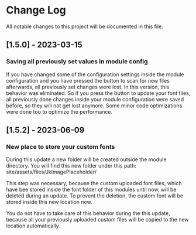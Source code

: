 # Change Log
All notable changes to this project will be documented in this file.

## [1.5.0] - 2023-03-15

### Saving all previously set values in module config
If you have changed some of the configuration settings inside the module configuration and you have pressed the button
to scan for new files afterwards, all previously set changes were lost.
In this version, this behavior was eliminated. So if you press the button to update your font files, all previously
done changes inside your module configuration were saved before, so they will not get lost anymore.
Some minor code optimizations were done too to optimize the performance.

## [1.5.2] - 2023-06-09

### New place to store your custom fonts

During this update a new folder will be created outside the module directory. You will find this new folder under this path:
site/assets/files/JkImagePlaceholder/

This step was necessary, because the custom uploaded font files, which have bee stored inside the font folder of this
modules until now, will be deleted during an update.
To prevent the deletion, the custom font will be stored inside this new location now.

You do not have to take care of this behavior during the this update, because all your previously uploaded custom files will be copied
to the new location automatically.
